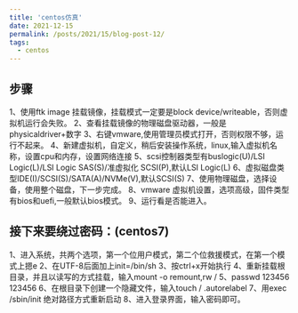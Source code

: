 ```yaml
---
title: 'centos仿真'
date: 2021-12-15
permalink: /posts/2021/15/blog-post-12/
tags:
  - centos
---
```


## 步骤
1、使用ftk image 挂载镜像，挂载模式一定要是block device/writeable，否则虚拟机运行会失败。
2、查看挂载镜像的物理磁盘驱动器，一般是physicaldriver+数字
3、右键vmware,使用管理员模式打开，否则权限不够，运行不起来。
4、新建虚拟机，自定义，稍后安装操作系统，linux,输入虚拟机名称，设置cpu和内存，设置网络连接
5、scsi控制器类型有buslogic(U)/LSI Logic(L)/LSI Logic SAS(S)/准虚拟化 SCSI(P),默认LSI Logic(L)
6、虚拟磁盘类型IDE(I)/SCSI(S)/SATA(A)/NVMe(V),默认SCSI(S)
7、使用物理磁盘，选择设备，使用整个磁盘，下一步完成。
8、vmware 虚拟机设置，选项高级，固件类型有bios和uefi,一般默认bios模式。
9、运行看是否能进入。

## 接下来要绕过密码：(centos7)
1、进入系统，共两个选项，第一个位用户模式，第二个位救援模式，在第一个模式上摁e
2、在UTF-8后面加上init=/bin/sh
3、按ctrl+x开始执行
4、重新挂载根目录，并且以读写的方式挂载，输入mount -o remount,rw /
5、passwd 123456 123456
6、在根目录下创建一个隐藏文件，输入touch / .autorelabel
7、用exec /sbin/init 绝对路径方式重新启动
8、进入登录界面，输入密码即可。
